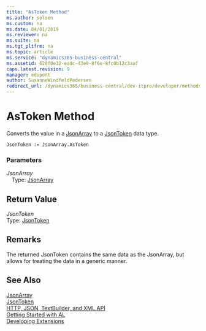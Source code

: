 ```yaml
---
title: "AsToken Method"
ms.author: solsen
ms.custom: na
ms.date: 04/01/2019
ms.reviewer: na
ms.suite: na
ms.tgt_pltfrm: na
ms.topic: article
ms.service: "dynamics365-business-central"
ms.assetid: 620f0e32-eadc-43e9-8f6e-8fc0b12c3aaf
caps.latest.revision: 9
manager: edupont
author: SusanneWindfeldPedersen
redirect_url: /dynamics365/business-central/dev-itpro/developer/methods-auto/library
---
```

<!--This topic is deprected, see redirection URL-->

 

# AsToken Method
Converts the value in a [JsonArray](jsonarray-class.md) to a [JsonToken](jsontoken-class.md) data type.

```
JsonToken := JsonArray.AsToken
```

### Parameters
*JsonArray*   
&emsp;Type: [JsonArray](jsonarray-class.md)

## Return Value
*JsonToken*  
Type: [JsonToken](jsontoken-class.md)

## Remarks
The returned JsonToken contains the same data as the JsonArray, but allows for treating the data in a generic manner.

## See Also
[JsonArray](jsonarray-class.md)  
[JsonToken](jsontoken-class.md)  
[HTTP, JSON, TextBuilder, and XML API](../devenv-restapi-overview.md)  
[Getting Started with AL](../devenv-get-started.md)  
[Developing Extensions](../devenv-dev-overview.md)
